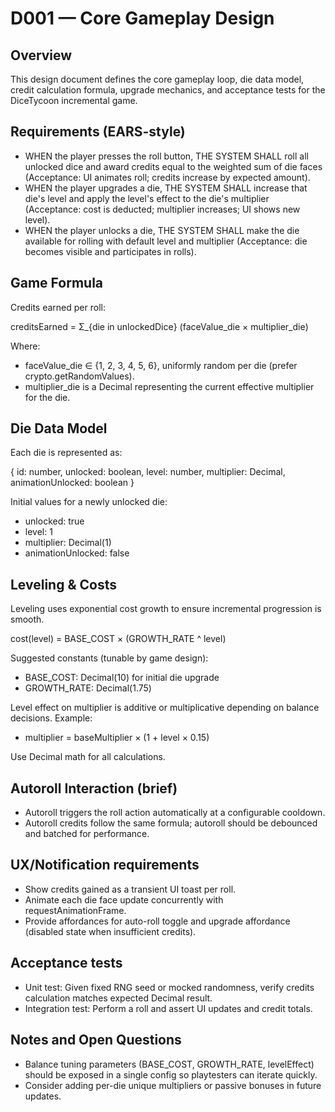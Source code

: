 # D001 — Core Gameplay Design

## Overview

This design document defines the core gameplay loop, die data model, credit calculation formula, upgrade mechanics, and acceptance tests for the DiceTycoon incremental game.

## Requirements (EARS-style)

- WHEN the player presses the roll button, THE SYSTEM SHALL roll all unlocked dice and award credits equal to the weighted sum of die faces (Acceptance: UI animates roll; credits increase by expected amount).
- WHEN the player upgrades a die, THE SYSTEM SHALL increase that die's level and apply the level's effect to the die's multiplier (Acceptance: cost is deducted; multiplier increases; UI shows new level).
- WHEN the player unlocks a die, THE SYSTEM SHALL make the die available for rolling with default level and multiplier (Acceptance: die becomes visible and participates in rolls).

## Game Formula

Credits earned per roll:

creditsEarned = Σ_{die in unlockedDice} (faceValue_die × multiplier_die)

Where:

- faceValue_die ∈ {1, 2, 3, 4, 5, 6}, uniformly random per die (prefer crypto.getRandomValues).
- multiplier_die is a Decimal representing the current effective multiplier for the die.

## Die Data Model

Each die is represented as:

{
  id: number,
  unlocked: boolean,
  level: number,
  multiplier: Decimal,
  animationUnlocked: boolean
}

Initial values for a newly unlocked die:

- unlocked: true
- level: 1
- multiplier: Decimal(1)
- animationUnlocked: false

## Leveling & Costs

Leveling uses exponential cost growth to ensure incremental progression is smooth.

cost(level) = BASE_COST × (GROWTH_RATE ^ level)

Suggested constants (tunable by game design):

- BASE_COST: Decimal(10) for initial die upgrade
- GROWTH_RATE: Decimal(1.75)

Level effect on multiplier is additive or multiplicative depending on balance decisions. Example:

- multiplier = baseMultiplier × (1 + level × 0.15)

Use Decimal math for all calculations.

## Autoroll Interaction (brief)

- Autoroll triggers the roll action automatically at a configurable cooldown.
- Autoroll credits follow the same formula; autoroll should be debounced and batched for performance.

## UX/Notification requirements

- Show credits gained as a transient UI toast per roll.
- Animate each die face update concurrently with requestAnimationFrame.
- Provide affordances for auto-roll toggle and upgrade affordance (disabled state when insufficient credits).

## Acceptance tests

- Unit test: Given fixed RNG seed or mocked randomness, verify credits calculation matches expected Decimal result.
- Integration test: Perform a roll and assert UI updates and credit totals.

## Notes and Open Questions

- Balance tuning parameters (BASE_COST, GROWTH_RATE, levelEffect) should be exposed in a single config so playtesters can iterate quickly.
- Consider adding per-die unique multipliers or passive bonuses in future updates.
